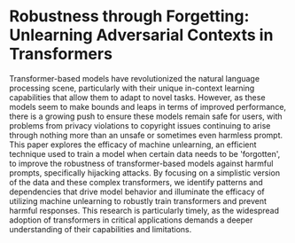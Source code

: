 # Robustness through Forgetting: Unlearning Adversarial Contexts in Transformers

Transformer-based models have revolutionized the natural language processing scene, particularly with their unique in-context learning capabilities that allow them to adapt to novel tasks. However, as these models seem to make bounds and leaps in terms of improved performance, there is a growing push to ensure these models remain safe for users, with problems from privacy violations to copyright issues continuing to arise through nothing more than an unsafe or sometimes even harmless prompt. This paper explores the efficacy of machine unlearning, an efficient technique used to train a model when certain data needs to be 'forgotten', to improve the robustness of transformer-based models against harmful prompts, specifically hijacking attacks. By focusing on a simplistic version of the data and these complex transformers, we identify patterns and dependencies that drive model behavior and illuminate the efficacy of utilizing machine unlearning to robustly train transformers and prevent harmful responses. This research is particularly timely, as the widespread adoption of transformers in critical applications demands a deeper understanding of their capabilities and limitations.
